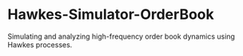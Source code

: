 # Hawkes-Simulator-OrderBook
Simulating and analyzing high-frequency order book dynamics using Hawkes processes.
